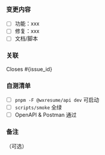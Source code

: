 ### 变更内容
- [ ] 功能：xxx
- [ ] 修复：xxx
- [ ] 文档/脚本

### 关联
Closes #{issue_id}

### 自测清单
- [ ] `pnpm -F @wxresume/api dev` 可启动
- [ ] `scripts/smoke` 全绿
- [ ] OpenAPI & Postman 通过

### 备注
（可选）
